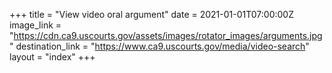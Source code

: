 +++
title = "View video oral argument"
date = 2021-01-01T07:00:00Z
image_link = "https://cdn.ca9.uscourts.gov/assets/images/rotator_images/arguments.jpg"
destination_link = "https://www.ca9.uscourts.gov/media/video-search"
layout = "index"
+++
